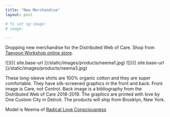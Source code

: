 ```yaml
---
title: "New Merchandise"
layout: post

# To set og:image:
# image:  

---
```

 
Dropping new merchandise for the Distributed Web of Care.
Shop from [Taeyoon Workshop online store](https://taeyoon-workshop.myshopify.com/). 


![]({{ site.base-url }}/static/images/products/neema1.jpg)
![]({{ site.base-url }}/static/images/products/neema3.jpg)

These long-sleeve shirts are 100% organic cotton and they are super comfortable. They have silk-screened graphics in the front and back. Front image is Care, not Control. Back image is a bibliography from the Distributed Web of Care 2018-2019. The graphics are printed with love by One Custom City in Detroit. The products will ship from Brooklyn, New York. 

Model is Neema of [Radical Love Consciousness](https://www.patreon.com/radicallove)